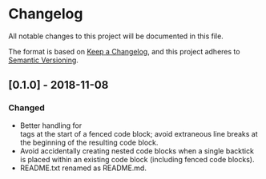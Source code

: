 # Changelog

All notable changes to this project will be documented in this file.

The format is based on [Keep a Changelog](https://keepachangelog.com/en/1.0.0/),
and this project adheres to [Semantic Versioning](https://semver.org/spec/v2.0.0.html).

## [0.1.0] - 2018-11-08

### Changed
- Better handling for <br> tags at the start of a fenced code block; avoid
  extraneous line breaks at the beginning of the resulting code block.
- Avoid accidentally creating nested code blocks when a single backtick is
  placed within an existing code block (including fenced code blocks).
- README.txt renamed as README.md.
